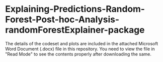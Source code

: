 # Explaining-Predictions-Random-Forest-Post-hoc-Analysis-randomForestExplainer-package

The details of the codeset and plots are included in the attached Microsoft Word Document (.docx) file in this repository. 
You need to view the file in "Read Mode" to see the contents properly after downloading the same.
